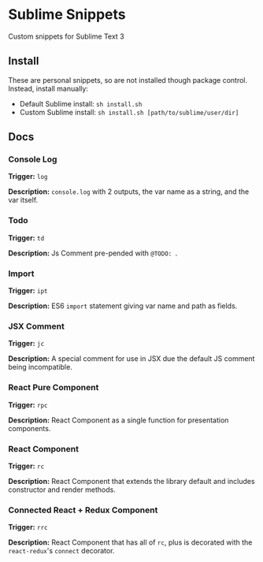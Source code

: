 # Sublime Snippets

Custom snippets for Sublime Text 3

## Install

These are personal snippets, so are not installed though package control. Instead, install manually:

- Default Sublime install: `sh install.sh`
- Custom Sublime install: `sh install.sh [path/to/sublime/user/dir]`

## Docs

### Console Log

**Trigger:** `log`

**Description:** `console.log` with 2 outputs, the var name as a string, and the var itself.

### Todo

**Trigger:** `td`

**Description:** Js Comment pre-pended with `@TODO: `.

### Import

**Trigger:** `ipt`

**Description:** ES6 `import` statement giving var name and path as fields.

### JSX Comment

**Trigger:** `jc`

**Description:** A special comment for use in JSX due the default JS comment being incompatible.

### React Pure Component

**Trigger:** `rpc`

**Description:** React Component as a single function for presentation components.

### React Component

**Trigger:** `rc`

**Description:** React Component that extends the library default and includes constructor and render methods.

### Connected React + Redux Component

**Trigger:** `rrc`

**Description:** React Component that has all of `rc`, plus is decorated with the `react-redux`'s `connect` decorator.
